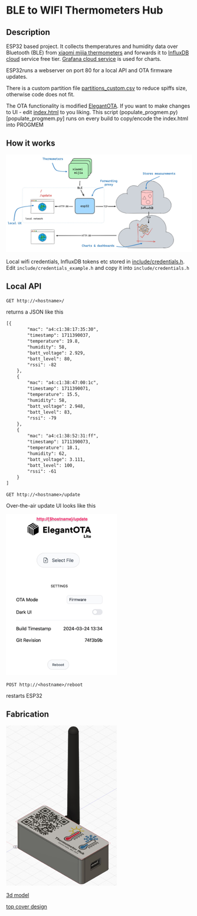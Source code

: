 # BLE to WIFI Thermometers Hub

## Description
ESP32 based project. It collects themperatures and humidity data over Bluetooth (BLE) from [xiaomi mijia thermometers](Xiaomi-Mijia-Bluetooth-Thermometer-Hygrometer-2-Temperature-Humidity-Sensor-Smart-Digital-LCD-Moisture-Meter-Thermo-Hygrometer.jpg) and forwards it to [InfluxDB cloud](https://www.influxdata.com/products/influxdb-cloud) service free tier. [Grafana cloud service](https://grafana.com) is used for charts.

ESP32runs a webserver on port 80 for a local API and OTA firmware updates.

There is a custom partition file [partitions_custom.csv](partitions_custom.csv) to reduce spiffs size, otherwise code does not fit.

The OTA functionality is modified [ElegantOTA](https://github.com/ayushsharma82/ElegantOTA). If you want to make changes to UI - edit [index.html](lib/ElegantOTA/src/index.html) to you liking. This script (populate_progmem.py)[populate_progmem.py] runs on every build to copy/encode the index.html into PROGMEM

## How it works
<img src="how-it-works.jpg" width="600"/>

Local wifi credentials, InfluxDB tokens etc stored in [include/credentials.h](include/credentials.h). Edit `include/credentials_example.h` and copy it into `include/credentials.h`
 
## Local API

`GET http://<hostname>/` 

returns a JSON like this
```
[{
        "mac": "a4:c1:38:17:35:30",
        "timestamp": 1711390037,
        "temperature": 19.8,
        "humidity": 58,
        "batt_voltage": 2.929,
        "batt_level": 80,
        "rssi": -82
    },
    {
        "mac": "a4:c1:38:47:00:1c",
        "timestamp": 1711390071,
        "temperature": 15.5,
        "humidity": 58,
        "batt_voltage": 2.948,
        "batt_level": 83,
        "rssi": -79
    },
    {
        "mac": "a4:c1:38:52:31:ff",
        "timestamp": 1711390073,
        "temperature": 18.1,
        "humidity": 62,
        "batt_voltage": 3.111,
        "batt_level": 100,
        "rssi": -61
    }
]
```

`GET http://<hostname>/update` 

Over-the-air update UI looks like this

<img src="sample-OTA.jpg" width="300"/>


`POST http://<hostname>/reboot` 

restarts ESP32

## Fabrication
<img src="enclosure.jpg" width="300"/>

[3d model](enclosure.f3z)

[top cover design](top-design.kra)